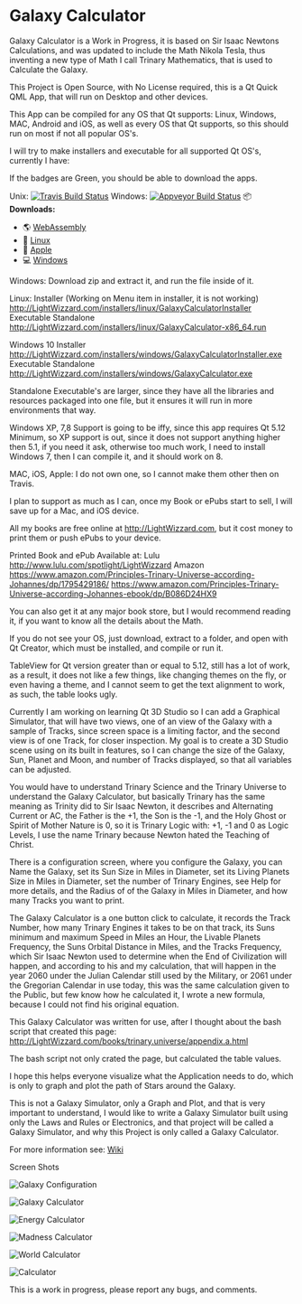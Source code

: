# Galaxy Calculator

Galaxy Calculator is a Work in Progress, it is based on Sir Isaac Newtons Calculations, and was updated to include the Math Nikola Tesla, thus inventing a new type of Math I call Trinary Mathematics, that is used to Calculate the Galaxy.

This Project is Open Source, with No License required, this is a Qt Quick QML App, that will run on Desktop and other devices.

This App can be compiled for any OS that Qt supports: Linux, Windows, MAC, Android and iOS, as well as every OS that Qt supports, so this should run on most if not all popular OS's.

I will try to make installers and executable for all supported Qt OS's, currently I have:

If the badges are Green, you should be able to download the apps.

Unix: [![Travis Build Status](https://travis-ci.org/Light-Wizzard/galaxy-calculator.svg?branch=master)](https://travis-ci.org/Light-Wizzard/galaxy-calculator)
Windows: [![Appveyor Build Status](https://ci.appveyor.com/api/projects/status/j7htumuwfx31elf6?svg=true)](https://ci.appveyor.com/project/Light-Wizzard/galaxy-calculator)
:package: **Downloads:**
 - :earth_americas: [WebAssembly](http://LightWizzard.com/installers/webassembly/galaxy-calculator/)
 - :penguin: [Linux](https://github.com/Light-Wizzard/galaxy-calculator/releases/download/continuous/galaxy-calculator.AppImage)
 - :apple: [Apple](https://github.com/Light-Wizzard/galaxy-calculator/releases/download/continuous/galaxy-calculator.dmg)
 - :computer: [Windows](https://github.com/Light-Wizzard/galaxy-calculator/releases/download/continuous/galaxy-calculator_release.zip)

Windows: Download zip and extract it, and run the file inside of it.

Linux: 
Installer (Working on Menu item in installer, it is not working)
http://LightWizzard.com/installers/linux/GalaxyCalculatorInstaller
Executable Standalone
http://LightWizzard.com/installers/linux/GalaxyCalculator-x86_64.run

Windows 10
Installer
http://LightWizzard.com/installers/windows/GalaxyCalculatorInstaller.exe
Executable Standalone
http://LightWizzard.com/installers/windows/GalaxyCalculator.exe

Standalone Executable's are larger, since they have all the libraries and resources packaged into one file, but it ensures it will run in more environments that way.

Windows XP, 7,8 Support is going to be iffy, since this app requires Qt 5.12 Minimum, so XP support is out, since it does not support anything higher then 5.1, if you need it ask, otherwise too much work, I need to install Windows 7, then I can compile it, and it should work on 8.

MAC, iOS, Apple:
I do not own one, so I cannot make them other then on Travis.

I plan to support as much as I can, once my Book or ePubs start to sell, I will save up for a Mac, and iOS device.

All my books are free online at http://LightWizzard.com, but it cost money to print them or push ePubs to your device.

Printed Book and ePub Available at:
Lulu
http://www.lulu.com/spotlight/LightWizzard
Amazon
https://www.amazon.com/Principles-Trinary-Universe-according-Johannes/dp/1795429186/
https://www.amazon.com/Principles-Trinary-Universe-according-Johannes-ebook/dp/B086D24HX9

You can also get it at any major book store, but I would recommend reading it, if you want to know all the details about the Math.

If you do not see your OS, just download, extract to a folder, and open with Qt Creator, which must be installed, and compile or run it.

TableView for Qt version greater than or equal to 5.12, still has a lot of work, as a result, it does not like a few things, like changing themes on the fly, or even having a theme, and I cannot seem to get the text alignment to work, as such, the table looks ugly.

Currently I am working on learning Qt 3D Studio so I can add a Graphical Simulator, that will have two views, one of an view of the Galaxy with a sample of Tracks, since screen space is a limiting factor, and the second view is of one Track, for closer inspection.
My goal is to create a 3D Studio scene using on its built in features, so I can change the size of the Galaxy, Sun, Planet and Moon, and number of Tracks displayed, so that all variables can be adjusted.

You would have to understand Trinary Science and the Trinary Universe to understand the Galaxy Calculator, but basically Trinary has the same meaning as Trinity did to Sir Isaac Newton, it describes and Alternating Current or AC, the Father is the +1, the Son is the -1, and the Holy Ghost or Spirit of Mother Nature is 0, so it is Trinary Logic with: +1, -1 and 0 as Logic Levels, I use the name Trinary because Newton hated the Teaching of Christ.

There is a configuration screen, where you configure the Galaxy, you can Name the Galaxy, set its Sun Size in Miles in Diameter, set its Living Planets Size in Miles in Diameter, set the number of Trinary Engines, see Help for more details, and the Radius of of the Galaxy in Miles in Diameter, and how many Tracks you want to print.

The Galaxy Calculator is a one button click to calculate, it records the Track Number, how many Trinary Engines it takes to be on that track, its Suns minimum and maximum Speed in Miles an Hour, the Livable Planets Frequency, the Suns Orbital Distance in Miles, and the Tracks Frequency, which Sir Isaac Newton used to determine when the End of Civilization will happen, and according to his and my calculation, that will happen in the year 2060 under the Julian Calendar still used by the Military, or 2061 under the Gregorian Calendar in use today, this was the same calculation given to the Public, but few know how he calculated it, I wrote a new formula, because I could not find his original equation.

This Galaxy Calculator was written for use, after I thought about the bash script that created this page:
http://LightWizzard.com/books/trinary.universe/appendix.a.html

The bash script not only crated the page, but calculated the table values.

I hope this helps everyone visualize what the Application needs to do, which is only to graph and plot the path of Stars around the Galaxy.

This is not a Galaxy Simulator, only a Graph and Plot, and that is very important to understand, I would like to write a Galaxy Simulator built using only the Laws and Rules or Electronics, and that project will be called a Galaxy Simulator, and why this Project is only called a Galaxy Calculator.

For more information see: [Wiki](https://github.com/Light-Wizzard/galaxy-calculator/wiki)

Screen Shots

![Galaxy Configuration](/doc/images/screenshot-config.png?raw=true "Galaxy Configuration")

![Galaxy Calculator](/doc/images/screenshot-galaxy.png?raw=true "Galaxy Calculator")

![Energy Calculator](/doc/images/screenshot-energy.png?raw=true "Energy Calculator")

![Madness Calculator](/doc/images/screenshot-madness.png?raw=true "Madness Calculator")

![World Calculator](/doc/images/screenshot-world.png?raw=true "World Calculator")

![Calculator](/doc/images/screenshot-calc.png?raw=true "Calculator")

This is a work in progress, please report any bugs, and comments.

